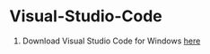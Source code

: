 # Visual-Studio-Code

1. Download Visual Studio Code for Windows [here](https://code.visualstudio.com/download)
